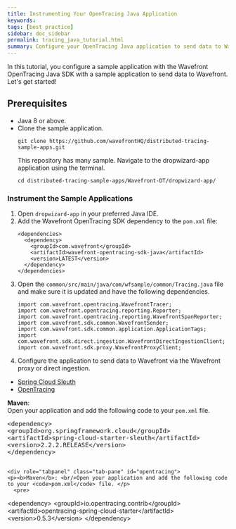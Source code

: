 ```yaml
---
title: Instrumenting Your OpenTracing Java Application
keywords:
tags: [best practice]
sidebar: doc_sidebar
permalink: tracing_java_tutorial.html
summary: Configure your OpenTracing Java application to send data to Wavefront using the OpenTracing Java SDK.
---
```

In this tutorial, you configure a sample application with the Wavefront OpenTracing Java SDK with a sample application to send data to Wavefront. Let's get started!

## Prerequisites

* Java 8 or above.
* Clone the sample application. 
  ```
  git clone https://github.com/wavefrontHQ/distributed-tracing-sample-apps.git
  ```
  This repository has many sample. Navigate to the dropwizard-app application using the terminal.
  ```
  cd distributed-tracing-sample-apps/Wavefront-DT/dropwizard-app/
  ```

### Instrument the Sample Applications

1. Open `dropwizard-app` in your preferred Java IDE.
1. Add the Wavefront OpenTracing SDK dependency to the `pom.xml` file:
    ```
    <dependencies>
      <dependency>
        <groupId>com.wavefront</groupId>
        <artifactId>wavefront-opentracing-sdk-java</artifactId>
        <version>LATEST</version>
      </dependency>
    </dependencies>
    ```
1. Open the `common/src/main/java/com/wfsample/common/Tracing.java` file and make sure it is updated and have the following dependencies.
    ```
    import com.wavefront.opentracing.WavefrontTracer;
    import com.wavefront.opentracing.reporting.Reporter;
    import com.wavefront.opentracing.reporting.WavefrontSpanReporter;
    import com.wavefront.sdk.common.WavefrontSender;
    import com.wavefront.sdk.common.application.ApplicationTags;
    import com.wavefront.sdk.direct.ingestion.WavefrontDirectIngestionClient;
    import com.wavefront.sdk.proxy.WavefrontProxyClient;
    ```
1. Configure the application to send data to Wavefront via the Wavefront proxy or direct ingestion.
<ul id="profileTabs" class="nav nav-tabs">
    <li class="active"><a href="#sleuth" data-toggle="tab">Spring Cloud Sleuth</a></li>
    <li><a href="#opentracing" data-toggle="tab">OpenTracing</a></li>
</ul>
  <div class="tab-content">
    <div role="tabpanel" class="tab-pane active" id="sleuth">
        <p><b>Maven</b>:<br/>Open your application and add the following code to your <code>pom.xml</code> file. </p>
          <pre>
&lt;dependency&gt;
&lt;groupId&gt;org.springframework.cloud&lt;/groupId&gt;
&lt;artifactId&gt;spring-cloud-starter-sleuth&lt;/artifactId&gt;
&lt;version&gt;2.2.2.RELEASE&lt;/version&gt;
&lt;/dependency&gt;
        </pre>
    </div>

    <div role="tabpanel" class="tab-pane" id="opentracing">
    <p><b>Maven</b>: <br/>Open your application and add the following code to your <code>pom.xml</code> file. </p>
      <pre>
&lt;dependency&gt;
&lt;groupId&gt;io.opentracing.contrib&lt;/groupId&gt;
&lt;artifactId&gt;opentracing-spring-cloud-starter&lt;/artifactId&gt;
&lt;version&gt;0.5.3&lt;/version&gt;
&lt;/dependency&gt;
    </pre>
    </div>
  </div>
